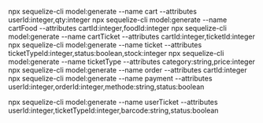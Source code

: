 npx sequelize-cli model:generate --name cart --attributes userId:integer,qty:integer
npx sequelize-cli model:generate --name cartFood --attributes cartId:integer,foodId:integer
npx sequelize-cli model:generate --name cartTicket --attributes cartId:integer,ticketId:integer
npx sequelize-cli model:generate --name ticket --attributes ticketTypeId:integer,status:boolean,stock:integer
npx sequelize-cli model:generate --name ticketType --attributes category:string,price:integer
npx sequelize-cli model:generate --name order --attributes cartId:integer
npx sequelize-cli model:generate --name payment --attributes userId:integer,orderId:integer,methode:string,status:boolean

npx sequelize-cli model:generate --name userTicket --attributes userId:integer,ticketTypeId:integer,barcode:string,status:boolean
